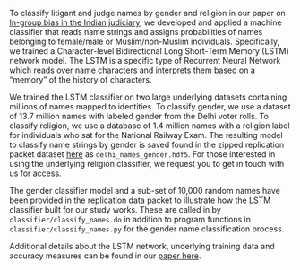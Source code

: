 To classify litigant and judge names by gender and religion in our paper on  [In-group bias in the Indian judiciary](http://paulnovosad.com/pdf/india-judicial-bias.pdf), 
we developed and applied a machine classifier that reads name strings and assigns probabilities of names belonging to female/male or Muslim/non-Muslim individuals.
Specifically, we trained a Character-level Bidirectional Long Short-Term Memory (LSTM) network model. The LSTM is a specific type of Recurrent Neural Network which 
reads over name characters and interprets them based on a “memory” of the history of characters.

We trained the LSTM classifier on two large underlying datasets containing millions of names mapped to identities. To classify gender, we use a dataset of 13.7 million names with labeled gender from the Delhi voter
rolls. To classify religion, we use a database of 1.4 million names with a religion label for individuals who sat for the National Railway Exam. The resulting model 
to classify name strings by gender is saved found in the zipped replication packet dataset [here](https://drive.google.com/file/d/1N_7vKKRDiBHhMZT5eRqNszR1aksMrlJd/view) as 
`delhi_names_gender.hdf5`. For those interested in using the underlying religion classifier, we request you to get in touch with us for access.

The gender classifier model and a sub-set of 10,000 random names have been provided in the replication data packet to illustrate how the LSTM classifier built for our study works. These are called in by `classifier/classify_names.do` in addition to program functions in `classifier/classify_names.py` for the gender
name classification process.

Additional details about the LSTM network, underlying training data and accuracy measures can be found in our [paper here](http://paulnovosad.com/pdf/india-judicial-bias.pdf).
